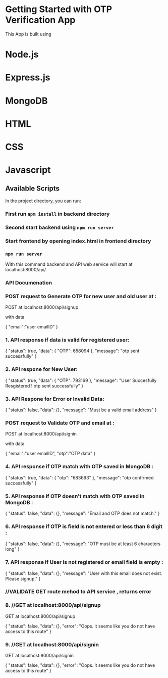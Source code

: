 # Getting Started with OTP Verification App

This App is built using

# Node.js
# Express.js
# MongoDB
# HTML
# CSS
# Javascript

## Available Scripts

In the project directory, you can run:

### First run `npm install` in backend directory

### Second start backend using `npm run server`

### Start frontend by opening index.html in frontend directory

### `npm run server`
With this command backend and API web service will start at localhost:8000/api/

### API Documenation ###

### POST request to Generate OTP for new user and old user at :

POST at localhost:8000/api/signup

with data

{
    "email":"user emailID"
}

### 1. API response if data is valid for registered user:

{
    "status": true,
    "data": {
        "OTP": 658094
    },
    "message": "otp sent successfully"
}

### 2. API respone for New User:

{
    "status": true,
    "data": {
        "OTP": 793169
    },
    "message": "User Succesfully Resgistered ! otp sent successfully"
}

### 3. API Respone for Error or Invalid Data:
{
    "status": false,
    "data": {},
    "message": "Must be a valid email address"
}


### POST request to Validate OTP and email at :

POST at localhost:8000/api/signin

with data

{
    "email":"user emailID",
    "otp":"OTP data"
}

### 4. API response if OTP match with OTP saved in MongoDB  :

{
    "status": true,
    "data": {
        "otp": "683693"
    },
    "message": "otp confirmed successfully"
}

### 5. API response if OTP doesn't match with OTP saved in MongoDB  :

{
    "status": false,
    "data": {},
    "message": "Email and OTP does not match."
}


### 6. API response if OTP is field is not entered or less than 6 digit  :

{
    "status": false,
    "data": {},
    "message": "OTP must be at least 6 characters long"
}

### 7. API response if User is not registered or email field is empty :

{
    "status": false,
    "data": {},
    "message": "User with this email does not exist. Please signup."
}

### //VALIDATE GET route mehod to API service , returns error

### 8. //GET at localhost:8000/api/signup

GET at localhost:8000/api/signup

{
    "status": false,
    "data": {},
    "error": "Oops. it seems like you do not have access to this route"
}

### 9. //GET at localhost:8000/api/signin

GET at localhost:8000/api/signin

{
    "status": false,
    "data": {},
    "error": "Oops. it seems like you do not have access to this route"
}


